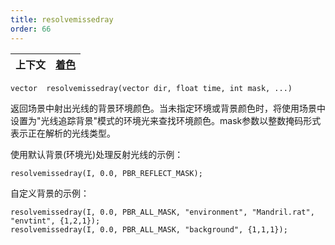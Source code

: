 ```yaml
---
title: resolvemissedray
order: 66
---
```


| 上下文 | [着色](../contexts/shading.html) |
| --- | --- |

`vector  resolvemissedray(vector dir, float time, int mask, ...)`

返回场景中射出光线的背景环境颜色。当未指定环境或背景颜色时，将使用场景中设置为"光线追踪背景"模式的环境光来查找环境颜色。mask参数以整数掩码形式表示正在解析的光线类型。

使用默认背景(环境光)处理反射光线的示例：

```vex
resolvemissedray(I, 0.0, PBR_REFLECT_MASK);
```

自定义背景的示例：

```vex
resolvemissedray(I, 0.0, PBR_ALL_MASK, "environment", "Mandril.rat", "envtint", {1,2,1});
resolvemissedray(I, 0.0, PBR_ALL_MASK, "background", {1,1,1});
```
